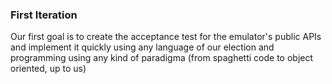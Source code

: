### First Iteration
 
 Our first goal is to create the acceptance test for the emulator's public APIs and implement it
 quickly using any language of our election and programming using any kind of paradigma (from spaghetti
 code to object oriented, up to us)
